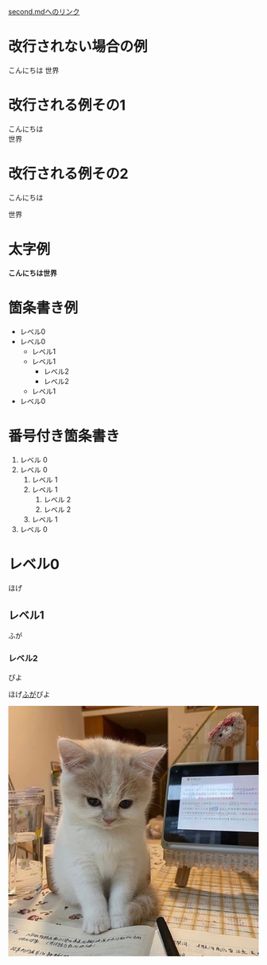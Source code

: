 [second.mdへのリンク](second.md)  
# 改行されない場合の例
こんにちは
世界

# 改行される例その1
こんにちは  
世界

# 改行される例その2
こんにちは
  
世界

# 太字例
**こんにちは世界**

# 箇条書き例
- レベル0  
- レベル0  
  - レベル1  
  - レベル1  
    - レベル2  
    - レベル2  
  - レベル1  
- レベル0  

# 番号付き箇条書き
1. レベル 0  
1. レベル 0  
   1. レベル 1  
   1. レベル 1  
      1. レベル 2  
      1. レベル 2  
   1. レベル 1  
1. レベル 0  


# レベル0  
ほげ  
## レベル1  
ふが  
### レベル2  
ぴよ  

ほげ[ふが](https://yuzuki29.github.io/pagetest/)ぴよ  

![猫](./image%201.png)
